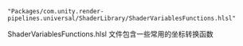```
"Packages/com.unity.render-pipelines.universal/ShaderLibrary/ShaderVariablesFunctions.hlsl"
```

ShaderVariablesFunctions.hlsl 文件包含一些常用的坐标转换函数